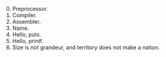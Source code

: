 0. Preprocessor.
1. Compiler.
2. Assembler.
3. Name.
4. Hello, puts.
5. Hello, printf.
6. Size is not grandeur, and territory does not make a nation.

